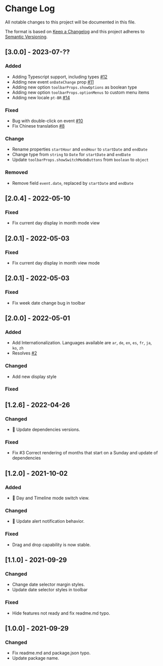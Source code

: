 # Change Log

All notable changes to this project will be documented in this file.

The format is based on [Keep a Changelog](http://keepachangelog.com/)
and this project adheres to [Semantic Versioning](http://semver.org/).

## [3.0.0] - 2023-07-??

### Added

- Adding Typescript support, including types [#12](https://github.com/rouftom/react-mui-scheduler/issues/12)
- Adding new event `onDateChange` prop [#11](https://github.com/rouftom/react-mui-scheduler/issues/11)
- Adding new option `toolbarProps.showOptions` as boolean type
- Adding new option `toolbarProps.optionMenus` to custom menu items
- Adding new locale `pt-BR` [#14](https://github.com/rouftom/react-mui-scheduler/pull/14)

### Fixed

- Bug with double-click on event [#10](https://github.com/rouftom/react-mui-scheduler/issues/10)
- Fix Chinese translation [#8](https://github.com/rouftom/react-mui-scheduler/pull/8)

### Change

- Rename properties `startHour` and `endHour` to `startDate` and `endDate`
- Change type from `string` to `Date` for `startDate` and `endDate`
- Update `toolbarProps.showSwitchModeButtons` from `boolean` to `object`

### Removed

- Remove field `event.date`, replaced by `startDate` and `endDate`

## [2.0.4] - 2022-05-10

### Fixed

- Fix current day display in month mode view

## [2.0.1] - 2022-05-03

### Fixed

- Fix current day display in month view mode

## [2.0.1] - 2022-05-03

### Fixed

- Fix week date change bug in toolbar

## [2.0.0] - 2022-05-01

### Added

- Add Internationalization. Languages available are `ar`, `de`, `en`, `es`, `fr`, `ja`, `ko`, `zh`
- Resolves [#2](https://github.com/rouftom/react-mui-scheduler/issues/2)

### Changed

- Add new display style

### Fixed

## [1.2.6] - 2022-04-26

### Changed

- 📢 Update dependencies versions.

### Fixed

- Fix #3 Correct rendering of months that start on a Sunday and update of dependencies

## [1.2.0] - 2021-10-02

### Added

- 🥳 Day and Timeline mode switch view.

### Changed

- 📢 Update alert notification behavior.

### Fixed

- Drag and drop capability is now stable.

## [1.1.0] - 2021-09-29

### Changed

- Change date selector margin styles.
- Update date selector styles in toolbar

### Fixed

- Hide features not ready and fix readme.md typo.

## [1.0.0] - 2021-09-29

### Changed

- Fix readme.md and package.json typo.
- Update package name.

